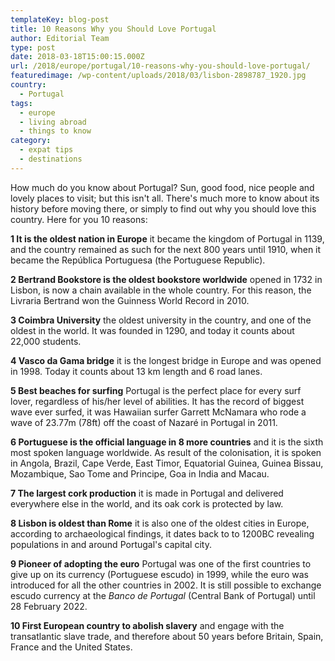 ```yaml
---
templateKey: blog-post
title: 10 Reasons Why you Should Love Portugal
author: Editorial Team
type: post
date: 2018-03-18T15:00:15.000Z
url: /2018/europe/portugal/10-reasons-why-you-should-love-portugal/
featuredimage: /wp-content/uploads/2018/03/lisbon-2898787_1920.jpg
country:
  - Portugal
tags:
  - europe
  - living abroad
  - things to know
category:
  - expat tips
  - destinations
---
```


How much do you know about Portugal? Sun, good food, nice people and lovely places to visit; but this isn't all. There's much more to know about its history before moving there, or simply to find out why you should love this country. Here for you 10 reasons:

**1 It is the oldest nation in Europe** it became the kingdom of Portugal in 1139, and the country remained as such for the next 800 years until 1910, when it became the República Portuguesa (the Portuguese Republic).

**2 Bertrand Bookstore is the oldest bookstore worldwide** opened in 1732 in Lisbon, is now a chain available in the whole country. For this reason, the Livraria Bertrand won the Guinness World Record in 2010.

**3 Coimbra University** the oldest university in the country, and one of the oldest in the world. It was founded in 1290, and today it counts about 22,000 students.

**4 Vasco da Gama bridge** it is the longest bridge in Europe and was opened in 1998. Today it counts about 13 km length and 6 road lanes.

**5 Best beaches for surfing** Portugal is the perfect place for every surf lover, regardless of his/her level of abilities. It has the record of biggest wave ever surfed, it was Hawaiian surfer Garrett McNamara who rode a wave of 23.77m (78ft) off the coast of Nazaré in Portugal in 2011.

**6 Portuguese is the official language in 8 more countries** and it is the sixth most spoken language worldwide. As result of the colonisation, it is spoken in Angola, Brazil, Cape Verde, East Timor, Equatorial Guinea, Guinea Bissau, Mozambique, Sao Tome and Principe, Goa in India and Macau.

**7 The largest cork production** it is made in Portugal and delivered everywhere else in the world, and its oak cork is protected by law.

**8 Lisbon is oldest than Rome** it is also one of the oldest cities in Europe, according to archaeological findings, it dates back to to 1200BC revealing populations in and around Portugal's capital city.

**9 Pioneer of adopting the euro** Portugal was one of the first countries to give up on its currency (Portuguese escudo) in 1999, while the euro was introduced for all the other countries in 2002. It is still possible to exchange escudo currency at the *Banco de Portugal* (Central Bank of Portugal) until 28 February 2022.

**10 First European country to abolish slavery** and engage with the transatlantic slave trade, and therefore about 50 years before Britain, Spain, France and the United States.
